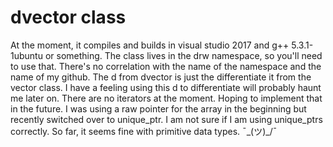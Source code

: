 # dvector class

At the moment, it compiles and builds in visual studio 2017 and g++ 5.3.1-1ubuntu or something. 
The class lives in the drw namespace, so you'll need to use that.
There's no correlation with the name of the namespace and the name of my github.
The d from dvector is just the differentiate it from the vector class.
I have a feeling using this d to differentiate will probably haunt me later on.
There are no iterators at the moment. Hoping to implement that in the future. 
I was using a raw pointer for the array in the beginning but recently switched over to unique_ptr.
I am not sure if I am using unique_ptrs correctly.
So far, it seems fine with primitive data types. 
¯\_(ツ)_/¯